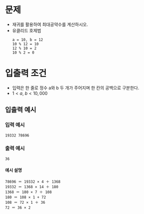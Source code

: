 # 문제
* 재귀를 활용하여 최대공약수를 계산하시오.  
* 유클리드 호제법   
  ```
  a = 10, b = 12
  10 % 12 = 10
  12 % 10 = 2
  10 % 2 = 0
  ```  
   
# 입출력 조건
* 입력은 한 줄로 정수 a와 b 두 개가 주어지며 한 칸의 공백으로 구분한다.
* $1 \lt a,\ b \lt 10,000$
   
## 입출력 예시
### 입력 예시
```
19332 78696
```
### 출력 예시
```
36
```
#### 예시 설명
```
78696 ＝ 19332 × 4 ＋ 1368 
19332 ＝ 1368 × 14 ＋ 180 
1368 ＝ 180 × 7 ＋ 108 
180 ＝ 108 × 1 + 72 
108 ＝ 72 × 1 ＋ 36
72 ＝ 36 × 2
```
